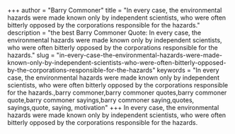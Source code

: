 +++
author = "Barry Commoner"
title = "In every case, the environmental hazards were made known only by independent scientists, who were often bitterly opposed by the corporations responsible for the hazards."
description = "the best Barry Commoner Quote: In every case, the environmental hazards were made known only by independent scientists, who were often bitterly opposed by the corporations responsible for the hazards."
slug = "in-every-case-the-environmental-hazards-were-made-known-only-by-independent-scientists-who-were-often-bitterly-opposed-by-the-corporations-responsible-for-the-hazards"
keywords = "In every case, the environmental hazards were made known only by independent scientists, who were often bitterly opposed by the corporations responsible for the hazards.,barry commoner,barry commoner quotes,barry commoner quote,barry commoner sayings,barry commoner saying,quotes, sayings,quote, saying, motivation"
+++
In every case, the environmental hazards were made known only by independent scientists, who were often bitterly opposed by the corporations responsible for the hazards.
